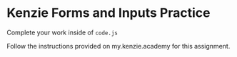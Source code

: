 # Kenzie Forms and Inputs Practice

Complete your work inside of `code.js`

Follow the instructions provided on my.kenzie.academy for this assignment.
